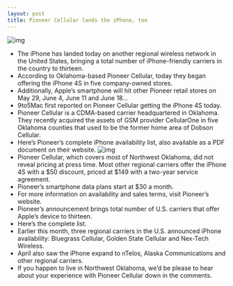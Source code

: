 ```yaml
---
layout: post
title: Pioneer Cellular lands the iPhone, too
---
```

![img](http://media.idownloadblog.com/wp-content/uploads/2012/05/iPhone-4S-three-up-Weather-Reminders-Twitter..jpeg)
* The iPhone has landed today on another regional wireless network in the United States, bringing a total number of iPhone-friendly carriers in the country to thirteen.
* According to Oklahoma-based Pioneer Cellular, today they began offering the iPhone 4S in five company-owned stores.
* Additionally, Apple’s smartphone will hit other Pioneer retail stores on May 29, June 4, June 11 and June 18…
* 9to5Mac first reported on Pioneer Cellular getting the iPhone 4S today.
* Pioneer Cellular is a CDMA-based carrier headquartered in Oklahoma. They recently acquired the assets of GSM provider CellularOne in five Oklahoma counties that used to be the former home area of Dobson Cellular.
* Here’s Pioneer’s complete iPhone availability list, also available as a PDF document on their website.
![img](http://media.idownloadblog.com/wp-content/uploads/2012/05/Pioneer-Cellular-iPhone-availability-20120518.jpg)
* Pioneer Cellular, which covers most of Northwest Oklahoma, did not reveal pricing at press time. Most other regional carriers offer the iPhone 4S with a $50 discount, priced at $149 with a two-year service agreement.
* Pioneer’s smartphone data plans start at $30 a month.
* For more information on availability and sales terms, visit Pioneer’s website.
* Pioneer’s announcement brings total number of U.S. carriers that offer Apple’s device to thirteen.
* Here’s the complete list.
* Earlier this month, three regional carriers in the U.S. announced iPhone availability: Bluegrass Cellular, Golden State Cellular and Nex-Tech Wireless.
* April also saw the iPhone expand to nTelos, Alaska Communications and other regional carriers.
* If you happen to live in Northwest Oklahoma, we’d be please to hear about your experience with Pioneer Cellular down in the comments.

